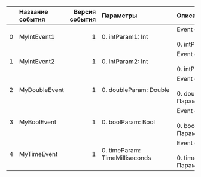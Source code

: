 |    | Название события   |   Версия события | Параметры&nbsp;&nbsp;&nbsp;&nbsp;&nbsp;&nbsp;&nbsp;&nbsp;&nbsp;&nbsp;&nbsp;&nbsp;&nbsp;&nbsp;&nbsp;&nbsp;&nbsp;&nbsp;&nbsp;&nbsp;&nbsp;   | Описание&nbsp;&nbsp;&nbsp;&nbsp;&nbsp;&nbsp;&nbsp;&nbsp;&nbsp;&nbsp;&nbsp;&nbsp;&nbsp;&nbsp;&nbsp;&nbsp;&nbsp;&nbsp;&nbsp;&nbsp;&nbsp;&nbsp;&nbsp;&nbsp;&nbsp;&nbsp;&nbsp;&nbsp;&nbsp;&nbsp;&nbsp;&nbsp;&nbsp;&nbsp;&nbsp;&nbsp;&nbsp;   | Комментарий&nbsp;&nbsp;&nbsp;&nbsp;&nbsp;&nbsp;&nbsp;&nbsp;&nbsp;&nbsp;&nbsp;&nbsp;&nbsp;&nbsp;&nbsp;&nbsp;&nbsp;&nbsp;&nbsp;&nbsp;&nbsp;&nbsp;&nbsp;&nbsp;&nbsp;&nbsp;&nbsp;&nbsp;&nbsp;&nbsp;&nbsp;&nbsp;&nbsp;&nbsp;   | Android                                 | WebSmartTV                              | iOS                                     |
|---:|:-------------------|-----------------:|:------------------------------------------------------------------------------------------------------------------------------------------|:-----------------------------------------------------------------------------------------------------------------------------------------------------------------------------------------------------------------------------------------|:--------------------------------------------------------------------------------------------------------------------------------------------------------------------------------------------------------------------------|:----------------------------------------|:----------------------------------------|:----------------------------------------|
|  0 | MyIntEvent1        |                1 | 0. intParam1: Int<br>                                                                                                                     | Event&nbsp;description<br><br>0. intParam1 - Интовый&nbsp;параметр<br>                                                                                                                                                                   |                                                                                                                                                                                                                           | В разработке‍ https://st.yandex-team.ru | В разработке‍ https://st.yandex-team.ru | В разработке‍ https://st.yandex-team.ru |
|  1 | MyIntEvent2        |                1 | 0. intParam2: Int<br>                                                                                                                     | Event&nbsp;description<br><br>0. intParam2 - Интовый&nbsp;параметр<br>                                                                                                                                                                   |                                                                                                                                                                                                                           | В разработке‍ https://st.yandex-team.ru | В разработке‍ https://st.yandex-team.ru | В разработке‍ https://st.yandex-team.ru |
|  2 | MyDoubleEvent      |                1 | 0. doubleParam: Double<br>                                                                                                                | Event&nbsp;description<br><br>0. doubleParam - Параметр&nbsp;типа&nbsp;double<br>                                                                                                                                                        |                                                                                                                                                                                                                           | В разработке‍ https://st.yandex-team.ru | В разработке‍ https://st.yandex-team.ru | В разработке‍ https://st.yandex-team.ru |
|  3 | MyBoolEvent        |                1 | 0. boolParam: Bool<br>                                                                                                                    | Event&nbsp;description<br><br>0. boolParam - Параметр&nbsp;для&nbsp;логирования&nbsp;времени<br>                                                                                                                                         |                                                                                                                                                                                                                           | В разработке‍ https://st.yandex-team.ru | В разработке‍ https://st.yandex-team.ru | В разработке‍ https://st.yandex-team.ru |
|  4 | MyTimeEvent        |                1 | 0. timeParam: TimeMilliseconds<br>                                                                                                        | Event&nbsp;description<br><br>0. timeParam - Параметр&nbsp;типа&nbsp;double<br>                                                                                                                                                          |                                                                                                                                                                                                                           | В разработке‍ https://st.yandex-team.ru | В разработке‍ https://st.yandex-team.ru | В разработке‍ https://st.yandex-team.ru |